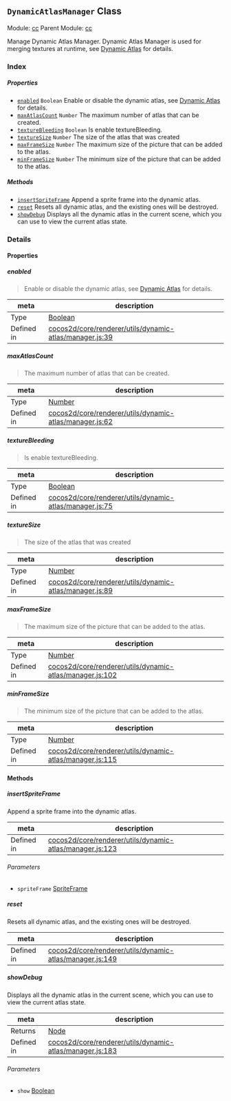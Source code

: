 ## `DynamicAtlasManager` Class



Module: [cc](../modules/cc.md)
Parent Module: [cc](../modules/cc.md)


Manage Dynamic Atlas Manager. Dynamic Atlas Manager is used for merging textures at runtime, see [Dynamic Atlas](https://docs.cocos.com/creator/manual/en/advanced-topics/dynamic-atlas.html) for details.



### Index

##### Properties

  - [`enabled`](#enabled) `Boolean` Enable or disable the dynamic atlas, see [Dynamic Atlas](https://docs.cocos.com/creator/manual/en/advanced-topics/dynamic-atlas.html) for details.
  - [`maxAtlasCount`](#maxatlascount) `Number` The maximum number of atlas that can be created.
  - [`textureBleeding`](#texturebleeding) `Boolean` Is enable textureBleeding.
  - [`textureSize`](#texturesize) `Number` The size of the atlas that was created
  - [`maxFrameSize`](#maxframesize) `Number` The maximum size of the picture that can be added to the atlas.
  - [`minFrameSize`](#minframesize) `Number` The minimum size of the picture that can be added to the atlas.



##### Methods

  - [`insertSpriteFrame`](#insertspriteframe) Append a sprite frame into the dynamic atlas.
  - [`reset`](#reset) Resets all dynamic atlas, and the existing ones will be destroyed.
  - [`showDebug`](#showdebug) Displays all the dynamic atlas in the current scene, which you can use to view the current atlas state.



### Details


#### Properties


##### enabled

> Enable or disable the dynamic atlas, see [Dynamic Atlas](https://docs.cocos.com/creator/manual/en/advanced-topics/dynamic-atlas.html) for details.

| meta | description |
|------|-------------|
| Type | <a href="https://developer.mozilla.org/en/JavaScript/Reference/Global_Objects/Boolean" class="crosslink external" target="_blank">Boolean</a> |
| Defined in | [cocos2d/core/renderer/utils/dynamic-atlas/manager.js:39](https://github.com/cocos-creator/engine/blob/ed2b039b9aa8396d7da1c8c1149f41269733e8fd/cocos2d/core/renderer/utils/dynamic-atlas/manager.js#L39) |



##### maxAtlasCount

> The maximum number of atlas that can be created.

| meta | description |
|------|-------------|
| Type | <a href="https://developer.mozilla.org/en/JavaScript/Reference/Global_Objects/Number" class="crosslink external" target="_blank">Number</a> |
| Defined in | [cocos2d/core/renderer/utils/dynamic-atlas/manager.js:62](https://github.com/cocos-creator/engine/blob/ed2b039b9aa8396d7da1c8c1149f41269733e8fd/cocos2d/core/renderer/utils/dynamic-atlas/manager.js#L62) |



##### textureBleeding

> Is enable textureBleeding.

| meta | description |
|------|-------------|
| Type | <a href="https://developer.mozilla.org/en/JavaScript/Reference/Global_Objects/Boolean" class="crosslink external" target="_blank">Boolean</a> |
| Defined in | [cocos2d/core/renderer/utils/dynamic-atlas/manager.js:75](https://github.com/cocos-creator/engine/blob/ed2b039b9aa8396d7da1c8c1149f41269733e8fd/cocos2d/core/renderer/utils/dynamic-atlas/manager.js#L75) |



##### textureSize

> The size of the atlas that was created

| meta | description |
|------|-------------|
| Type | <a href="https://developer.mozilla.org/en/JavaScript/Reference/Global_Objects/Number" class="crosslink external" target="_blank">Number</a> |
| Defined in | [cocos2d/core/renderer/utils/dynamic-atlas/manager.js:89](https://github.com/cocos-creator/engine/blob/ed2b039b9aa8396d7da1c8c1149f41269733e8fd/cocos2d/core/renderer/utils/dynamic-atlas/manager.js#L89) |



##### maxFrameSize

> The maximum size of the picture that can be added to the atlas.

| meta | description |
|------|-------------|
| Type | <a href="https://developer.mozilla.org/en/JavaScript/Reference/Global_Objects/Number" class="crosslink external" target="_blank">Number</a> |
| Defined in | [cocos2d/core/renderer/utils/dynamic-atlas/manager.js:102](https://github.com/cocos-creator/engine/blob/ed2b039b9aa8396d7da1c8c1149f41269733e8fd/cocos2d/core/renderer/utils/dynamic-atlas/manager.js#L102) |



##### minFrameSize

> The minimum size of the picture that can be added to the atlas.

| meta | description |
|------|-------------|
| Type | <a href="https://developer.mozilla.org/en/JavaScript/Reference/Global_Objects/Number" class="crosslink external" target="_blank">Number</a> |
| Defined in | [cocos2d/core/renderer/utils/dynamic-atlas/manager.js:115](https://github.com/cocos-creator/engine/blob/ed2b039b9aa8396d7da1c8c1149f41269733e8fd/cocos2d/core/renderer/utils/dynamic-atlas/manager.js#L115) |






<!-- Method Block -->
#### Methods


##### insertSpriteFrame

Append a sprite frame into the dynamic atlas.

| meta | description |
|------|-------------|
| Defined in | [cocos2d/core/renderer/utils/dynamic-atlas/manager.js:123](https://github.com/cocos-creator/engine/blob/ed2b039b9aa8396d7da1c8c1149f41269733e8fd/cocos2d/core/renderer/utils/dynamic-atlas/manager.js#L123) |

###### Parameters
- `spriteFrame` <a href="../classes/SpriteFrame.html" class="crosslink">SpriteFrame</a> 


##### reset

Resets all dynamic atlas, and the existing ones will be destroyed.

| meta | description |
|------|-------------|
| Defined in | [cocos2d/core/renderer/utils/dynamic-atlas/manager.js:149](https://github.com/cocos-creator/engine/blob/ed2b039b9aa8396d7da1c8c1149f41269733e8fd/cocos2d/core/renderer/utils/dynamic-atlas/manager.js#L149) |



##### showDebug

Displays all the dynamic atlas in the current scene, which you can use to view the current atlas state.

| meta | description |
|------|-------------|
| Returns | <a href="../classes/Node.html" class="crosslink">Node</a> 
| Defined in | [cocos2d/core/renderer/utils/dynamic-atlas/manager.js:183](https://github.com/cocos-creator/engine/blob/ed2b039b9aa8396d7da1c8c1149f41269733e8fd/cocos2d/core/renderer/utils/dynamic-atlas/manager.js#L183) |

###### Parameters
- `show` <a href="https://developer.mozilla.org/en/JavaScript/Reference/Global_Objects/Boolean" class="crosslink external" target="_blank">Boolean</a> 



